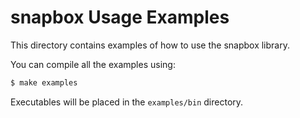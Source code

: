 # snapbox Usage Examples

This directory contains examples of how to use the snapbox library.

You can compile all the examples using:
```bash
$ make examples
```
Executables will be placed in the `examples/bin` directory.
